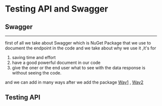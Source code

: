 # Testing API and Swagger
## Swagger 
---
first of all we take about Swagger which is  NuGet Package that we use to document the endpoint in the code and we take about why we use it ,it's for
1. saving time and effort 
2. have a good powerful document in our code 
3. give the oner or the end user what to see with the data response is without seeing the code.

and we can add in many ways after we add the package [Way1](https://github.com/LTUC/amman-401d1-dotnet/blob/main/class-17/resources/swagger-quickstart.md)
, [Way2](https://docs.microsoft.com/en-us/aspnet/core/tutorials/getting-started-with-swashbuckle?view=aspnetcore-5.0&tabs=visual-studio)

## Testing API 
